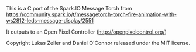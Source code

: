 This is a C port of the Spark.IO Message Torch from https://community.spark.io/t/messagetorch-torch-fire-animation-with-ws2812-leds-message-display/2551

It outputs to an Open Pixel Controller (http://openpixelcontrol.org/)

Copyright Lukas Zeller and Daniel O'Connor released under the MIT license.

